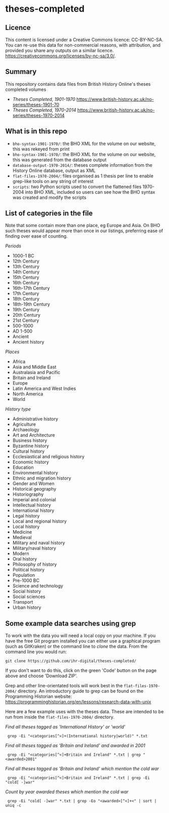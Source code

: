 # theses-completed

## Licence

This content is licensed under a Creative Commons licence: CC-BY-NC-SA. You can re-use this data for non-commercial reasons, with attribution, and provided you share any outputs on a similar licence. https://creativecommons.org/licenses/by-nc-sa/3.0/.

## Summary

This repository contains data files from British History Online's theses completed volumes
* *Theses Completed, 1901-1970* https://www.british-history.ac.uk/no-series/theses-1901-70
* *Theses Completed, 1970-2014* https://www.british-history.ac.uk/no-series/theses-1970-2014


## What is in this repo
* ```bho-syntax-1901-1970/```: the BHO XML for the volume on our website, this was rekeyed from print
* ```bho-syntax-1901-1970/```: the BHO XML for the volume on our website, this was generated from the database output
* ```database-output-1970-2014/```: theses complete information from the History Online database, output as XML
* ```flat-files-1970-2004/```: files organised as 1 thesis per line to enable grep-like tools on any string of interest 
* ```scripts```: two Python scripts used to convert the flattened files 1970-2004 into BHO XML, included so users can see how the BHO syntax was created and modify the scripts

## List of categories in the file 
Note that some contain more than one place, eg Europe and Asia. On BHO such theses would appear more than once in our listings, preferring ease of finding over ease of counting.


_Periods_
- 1000-1 BC
- 12th Century
- 13th Century
- 14th Century
- 15th Century
- 16th Century
- 16th-17th Century
- 17th Century
- 18th Century
- 18th-19th Century
- 19th Century
- 20th Century
- 21st Century
- 500-1000
- AD 1-500
- Ancient
- Ancient history

 _Places_
- Africa
- Asia and Middle East
- Australasia and Pacific
- Britain and Ireland
- Europe
- Latin America and West Indies
- North America
- World

_History type_
- Administrative history
- Agriculture
- Archaeology
- Art and Architecture
- Business history
- Byzantine history
- Cultural history
- Ecclesiastical and religious history
- Economic history
- Education
- Environmental history
- Ethnic and migration history
- Gender and Women
- Historical geography
- Historiography
- Imperial and colonial
- Intellectual history
- International history
- Legal history
- Local and regional history
- Local history
- Medicine
- Medieval
- Military and naval history
- Military/naval history
- Modern
- Oral history
- Philosophy of history
- Political history
- Population
- Pre-1000 BC
- Science and technology
- Social history
- Social sciences
- Transport
- Urban history



## Some example data searches using grep

To work with the data you will need a local copy on your machine. If you have the free Git program installed you can either use a graphical program (such as GitKraken) or the command line to _clone_ the data. From the command line you would run:

```git clone https://github.com/ihr-digital/theses-completed/```

If you don't want to do this, click on the green 'Code' button on the page above and choose 'Download ZIP'.

Grep and other line-orientated tools will work best in the ```flat-files-1970-2004/``` directory. An introductory guide to grep can be found on the Programming Historian website: https://programminghistorian.org/en/lessons/research-data-with-unix

Here are a few example uses with the theses data. These are intended to be run from inside the ```flat-files-1970-2004/``` directory.

*Find all theses tagged as 'International History' or 'world'*

``` grep -Ei "<categories[^<]+(International history|world)" *.txt```

*Find all theses tagged as 'Britain and Ireland' and awarded in 2001*

``` grep -Ei "<categories[^<]+Britain and Ireland" *.txt | grep "<awarded>2001"```

*Find all theses tagged as 'Britain and Ireland' which mention the cold war* 

``` grep -Ei "<categories[^<]+Britain and Ireland" *.txt | grep -Ei "cold[ -]war"```

*Count by year awarded theses which mention the cold war* 

``` grep -Ei "cold[ -]war" *.txt | grep -Eo "<awarded>[^<]+<" | sort | uniq -c```
